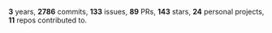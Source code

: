 **3** years, **2786** commits, **133** issues, **89** PRs, **143** stars, **24** personal projects, **11** repos contributed to.
